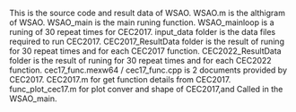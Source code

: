 This is the source code and result data of WSAO.
WSAO.m is the althigram of WSAO.
WSAO_main is the main runing function.
WSAO_mainloop is a runing of 30 repeat times for CEC2017.
input_data folder is the data files required to run CEC2017.
CEC2017_ResultData folder is the result of runing for 30 repeat times and for each CEC2017 function.
CEC2022_ResultData folder is the result of runing for 30 repeat times and for each CEC2022 function.
cec17_func.mexw64 / cec17_func.cpp  is 2 documents provided by CEC2017.
CEC2017.m for get function details from CEC2017.
func_plot_cec17.m for plot conver and shape of CEC2017,and Called in the WSAO_main.
